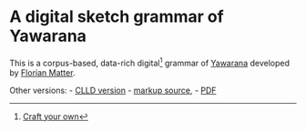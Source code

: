 # A digital sketch grammar of Yawarana
This is a corpus-based, data-rich digital[^1] grammar of [Yawarana](yaba1248) developed by [Florian Matter](https://fl.mt).

Other versions:
    - [CLLD version](https://yawarana-sketch.herokuapp.com/)
    - [markup source](https://github.com/caribank/yawarana-sketch/tree/main/docs), 
    - [PDF](https://github.com/caribank/yawarana-sketch/blob/main/output/latex/main.pdf)

[^1]: [Craft your own](https://fl.mt/digital-grammar-tutorial)